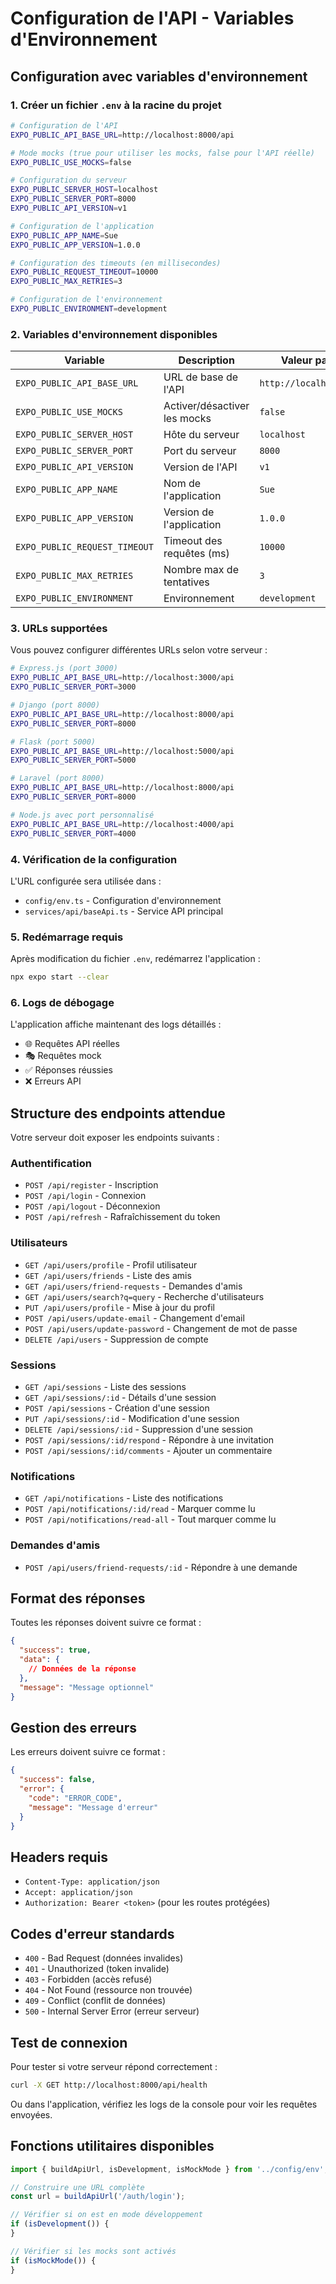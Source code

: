 # Configuration de l'API - Variables d'Environnement

## Configuration avec variables d'environnement

### 1. Créer un fichier `.env` à la racine du projet

```bash
# Configuration de l'API
EXPO_PUBLIC_API_BASE_URL=http://localhost:8000/api

# Mode mocks (true pour utiliser les mocks, false pour l'API réelle)
EXPO_PUBLIC_USE_MOCKS=false

# Configuration du serveur
EXPO_PUBLIC_SERVER_HOST=localhost
EXPO_PUBLIC_SERVER_PORT=8000
EXPO_PUBLIC_API_VERSION=v1

# Configuration de l'application
EXPO_PUBLIC_APP_NAME=Sue
EXPO_PUBLIC_APP_VERSION=1.0.0

# Configuration des timeouts (en millisecondes)
EXPO_PUBLIC_REQUEST_TIMEOUT=10000
EXPO_PUBLIC_MAX_RETRIES=3

# Configuration de l'environnement
EXPO_PUBLIC_ENVIRONMENT=development
```

### 2. Variables d'environnement disponibles

| Variable | Description | Valeur par défaut |
|----------|-------------|-------------------|
| `EXPO_PUBLIC_API_BASE_URL` | URL de base de l'API | `http://localhost:8000/api` |
| `EXPO_PUBLIC_USE_MOCKS` | Activer/désactiver les mocks | `false` |
| `EXPO_PUBLIC_SERVER_HOST` | Hôte du serveur | `localhost` |
| `EXPO_PUBLIC_SERVER_PORT` | Port du serveur | `8000` |
| `EXPO_PUBLIC_API_VERSION` | Version de l'API | `v1` |
| `EXPO_PUBLIC_APP_NAME` | Nom de l'application | `Sue` |
| `EXPO_PUBLIC_APP_VERSION` | Version de l'application | `1.0.0` |
| `EXPO_PUBLIC_REQUEST_TIMEOUT` | Timeout des requêtes (ms) | `10000` |
| `EXPO_PUBLIC_MAX_RETRIES` | Nombre max de tentatives | `3` |
| `EXPO_PUBLIC_ENVIRONMENT` | Environnement | `development` |

### 3. URLs supportées

Vous pouvez configurer différentes URLs selon votre serveur :

```bash
# Express.js (port 3000)
EXPO_PUBLIC_API_BASE_URL=http://localhost:3000/api
EXPO_PUBLIC_SERVER_PORT=3000

# Django (port 8000)
EXPO_PUBLIC_API_BASE_URL=http://localhost:8000/api
EXPO_PUBLIC_SERVER_PORT=8000

# Flask (port 5000)
EXPO_PUBLIC_API_BASE_URL=http://localhost:5000/api
EXPO_PUBLIC_SERVER_PORT=5000

# Laravel (port 8000)
EXPO_PUBLIC_API_BASE_URL=http://localhost:8000/api
EXPO_PUBLIC_SERVER_PORT=8000

# Node.js avec port personnalisé
EXPO_PUBLIC_API_BASE_URL=http://localhost:4000/api
EXPO_PUBLIC_SERVER_PORT=4000
```

### 4. Vérification de la configuration

L'URL configurée sera utilisée dans :
- `config/env.ts` - Configuration d'environnement
- `services/api/baseApi.ts` - Service API principal

### 5. Redémarrage requis

Après modification du fichier `.env`, redémarrez l'application :

```bash
npx expo start --clear
```

### 6. Logs de débogage

L'application affiche maintenant des logs détaillés :
- 🌐 Requêtes API réelles
- 🎭 Requêtes mock
- ✅ Réponses réussies
- ❌ Erreurs API

## Structure des endpoints attendue

Votre serveur doit exposer les endpoints suivants :

### Authentification
- `POST /api/register` - Inscription
- `POST /api/login` - Connexion
- `POST /api/logout` - Déconnexion
- `POST /api/refresh` - Rafraîchissement du token

### Utilisateurs
- `GET /api/users/profile` - Profil utilisateur
- `GET /api/users/friends` - Liste des amis
- `GET /api/users/friend-requests` - Demandes d'amis
- `GET /api/users/search?q=query` - Recherche d'utilisateurs
- `PUT /api/users/profile` - Mise à jour du profil
- `POST /api/users/update-email` - Changement d'email
- `POST /api/users/update-password` - Changement de mot de passe
- `DELETE /api/users` - Suppression de compte

### Sessions
- `GET /api/sessions` - Liste des sessions
- `GET /api/sessions/:id` - Détails d'une session
- `POST /api/sessions` - Création d'une session
- `PUT /api/sessions/:id` - Modification d'une session
- `DELETE /api/sessions/:id` - Suppression d'une session
- `POST /api/sessions/:id/respond` - Répondre à une invitation
- `POST /api/sessions/:id/comments` - Ajouter un commentaire

### Notifications
- `GET /api/notifications` - Liste des notifications
- `POST /api/notifications/:id/read` - Marquer comme lu
- `POST /api/notifications/read-all` - Tout marquer comme lu

### Demandes d'amis
- `POST /api/users/friend-requests/:id` - Répondre à une demande

## Format des réponses

Toutes les réponses doivent suivre ce format :

```json
{
  "success": true,
  "data": {
    // Données de la réponse
  },
  "message": "Message optionnel"
}
```

## Gestion des erreurs

Les erreurs doivent suivre ce format :

```json
{
  "success": false,
  "error": {
    "code": "ERROR_CODE",
    "message": "Message d'erreur"
  }
}
```

## Headers requis

- `Content-Type: application/json`
- `Accept: application/json`
- `Authorization: Bearer <token>` (pour les routes protégées)

## Codes d'erreur standards

- `400` - Bad Request (données invalides)
- `401` - Unauthorized (token invalide)
- `403` - Forbidden (accès refusé)
- `404` - Not Found (ressource non trouvée)
- `409` - Conflict (conflit de données)
- `500` - Internal Server Error (erreur serveur)

## Test de connexion

Pour tester si votre serveur répond correctement :

```bash
curl -X GET http://localhost:8000/api/health
```

Ou dans l'application, vérifiez les logs de la console pour voir les requêtes envoyées.

## Fonctions utilitaires disponibles

```typescript
import { buildApiUrl, isDevelopment, isMockMode } from '../config/env';

// Construire une URL complète
const url = buildApiUrl('/auth/login');

// Vérifier si on est en mode développement
if (isDevelopment()) {
}

// Vérifier si les mocks sont activés
if (isMockMode()) {
}
``` 